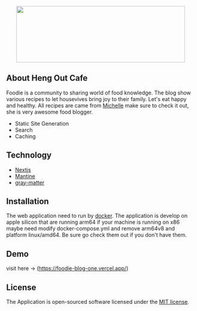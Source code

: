 <p align="center"><img src="public/static/assets/logo.svg" width="450" height="150"></p>

## About Heng Out Cafe

Foodie is a community to sharing world of food knowledge. The blog show various recipes to let housevives bring joy to their family. Let's eat happy and healthy. All recipes are came from [Michelle](https://nowcookthis.com/) make sure to check it out, she is very awesome food blogger.

- Static Site Generation
- Search
- Caching

## Technology

- [Nextjs](https://nextjs.org/)
- [Mantine](https://mantine.dev/)
- [gray-matter](https://yarnpkg.com/package/gray-matter)

## Installation

The web application need to run by [docker](https://www.docker.com/). The application is develop on apple silicon that are running arm64 if your machine is running on x86 maybe need modify docker-compose.yml and remove arm64v8 and platform linux/amd64. Be sure go check them out if you don't have them.

## Demo

visit here -> (https://foodie-blog-one.vercel.app/)

## License

The Application is open-sourced software licensed under the [MIT license](https://opensource.org/licenses/MIT).
